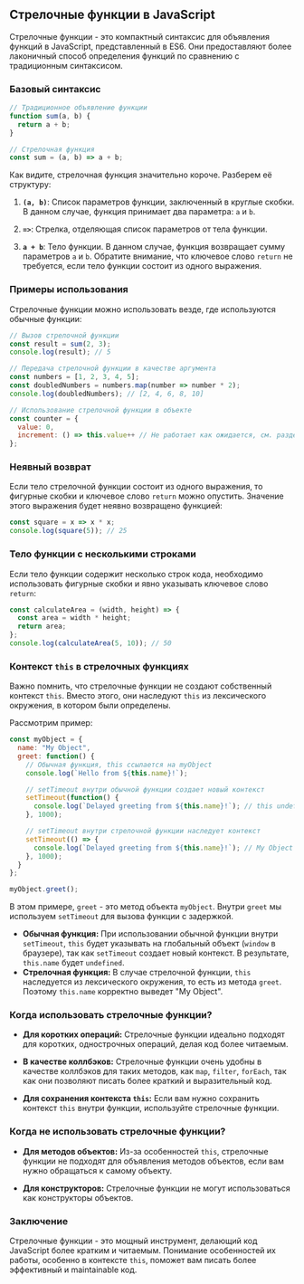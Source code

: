 ## Стрелочные функции в JavaScript

Стрелочные функции - это компактный синтаксис для объявления функций в JavaScript, представленный в ES6. Они предоставляют более лаконичный способ определения функций по сравнению с традиционным синтаксисом.

### Базовый синтаксис

```javascript
// Традиционное объявление функции
function sum(a, b) {
  return a + b;
}

// Стрелочная функция
const sum = (a, b) => a + b;
```

Как видите, стрелочная функция значительно короче. Разберем её структуру:

1. **`(a, b)`**: Список параметров функции, заключенный в круглые скобки. В данном случае, функция принимает два параметра: `a` и `b`.

2. **`=>`**: Стрелка, отделяющая список параметров от тела функции.

3. **`a + b`**: Тело функции. В данном случае, функция возвращает сумму параметров `a` и `b`. Обратите внимание, что ключевое слово `return` не требуется, если тело функции состоит из одного выражения.

### Примеры использования

Стрелочные функции можно использовать везде, где используются обычные функции:

```javascript
// Вызов стрелочной функции
const result = sum(2, 3); 
console.log(result); // 5

// Передача стрелочной функции в качестве аргумента
const numbers = [1, 2, 3, 4, 5];
const doubledNumbers = numbers.map(number => number * 2);
console.log(doubledNumbers); // [2, 4, 6, 8, 10]

// Использование стрелочной функции в объекте
const counter = {
  value: 0,
  increment: () => this.value++ // Не работает как ожидается, см. раздел "this"
};
```

### Неявный возврат

Если тело стрелочной функции состоит из одного выражения, то фигурные скобки и ключевое слово `return` можно опустить. Значение этого выражения будет неявно возвращено функцией:

```javascript
const square = x => x * x;
console.log(square(5)); // 25
```

### Тело функции с несколькими строками

Если тело функции содержит несколько строк кода, необходимо использовать фигурные скобки и явно указывать ключевое слово `return`:

```javascript
const calculateArea = (width, height) => {
  const area = width * height;
  return area;
};
console.log(calculateArea(5, 10)); // 50
```

### Контекст `this` в стрелочных функциях

Важно помнить, что стрелочные функции не создают собственный контекст `this`. Вместо этого, они наследуют `this` из лексического окружения, в котором были определены.

Рассмотрим пример:

```javascript
const myObject = {
  name: "My Object",
  greet: function() {
    // Обычная функция, this ссылается на myObject
    console.log(`Hello from ${this.name}!`); 

    // setTimeout внутри обычной функции создает новый контекст
    setTimeout(function() {
      console.log(`Delayed greeting from ${this.name}!`); // this undefined
    }, 1000);

    // setTimeout внутри стрелочной функции наследует контекст
    setTimeout(() => {
      console.log(`Delayed greeting from ${this.name}!`); // My Object
    }, 1000);
  }
};

myObject.greet(); 
```

В этом примере, `greet` - это метод объекта `myObject`. Внутри `greet` мы используем `setTimeout` для вызова функции с задержкой. 

*   **Обычная функция:** При использовании обычной функции внутри `setTimeout`, `this` будет указывать на глобальный объект (`window` в браузере), так как `setTimeout` создает новый контекст. В результате, `this.name` будет `undefined`.
*   **Стрелочная функция:** В случае стрелочной функции, `this` наследуется из лексического окружения, то есть из метода `greet`. Поэтому `this.name` корректно выведет "My Object".

### Когда использовать стрелочные функции?

*   **Для коротких операций:** Стрелочные функции идеально подходят для коротких, однострочных операций, делая код более читаемым.

*   **В качестве коллбэков:** Стрелочные функции очень удобны в качестве коллбэков для таких методов, как `map`, `filter`, `forEach`, так как они позволяют писать более краткий и выразительный код.

*   **Для сохранения контекста `this`:**  Если вам нужно сохранить контекст `this` внутри функции, используйте стрелочные функции.

### Когда не использовать стрелочные функции?

*   **Для методов объектов:**  Из-за особенностей `this`, стрелочные функции не подходят для объявления методов объектов, если вам нужно обращаться к самому объекту.

*   **Для конструкторов:** Стрелочные функции не могут использоваться как конструкторы объектов.

### Заключение

Стрелочные функции - это мощный инструмент, делающий код JavaScript более кратким и читаемым. Понимание особенностей их работы, особенно в контексте `this`, поможет вам писать более эффективный и maintainable код. 

